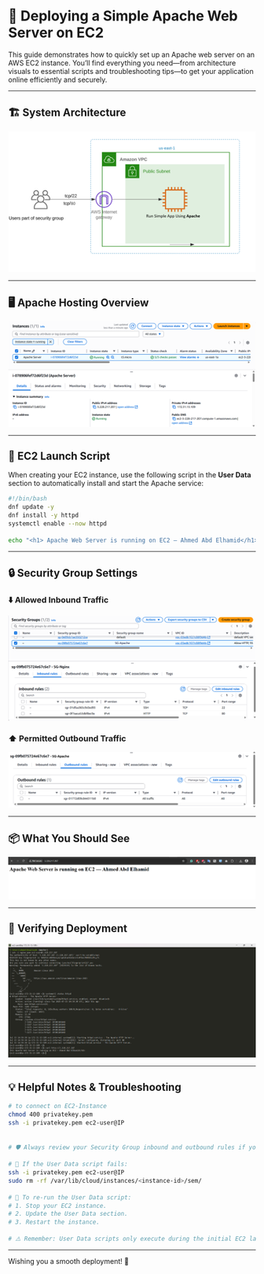 # 🚀 Deploying a Simple Apache Web Server on EC2

This guide demonstrates how to quickly set up an Apache web server on an AWS EC2 instance. You’ll find everything you need—from architecture visuals to essential scripts and troubleshooting tips—to get your application online efficiently and securely.

---

## 🏗️ System Architecture

![Apache Server Architecture](./assets/Apache%20Architecture.png)

---

## 🖥️ Apache Hosting Overview

![Apache Server Architecture](./assets/Apache%20Server.png)

---

## 🔧 EC2 Launch Script

When creating your EC2 instance, use the following script in the **User Data** section to automatically install and start the Apache service:

```bash
#!/bin/bash
dnf update -y
dnf install -y httpd
systemctl enable --now httpd

echo "<h1> Apache Web Server is running on EC2 — Ahmed Abd Elhamid</h1>" > /var/www/html/index.html
```

---

## 🔒 Security Group Settings

### ⬇️ Allowed Inbound Traffic

![SG Inbound](./assets/SG-Inbound.png)

### ⬆️ Permitted Outbound Traffic

![SG Outbound](./assets/SG-Outbound.png)

---

## 📦 What You Should See

![Output](./assets/Output.png)

---

## 🧪 Verifying Deployment

![Terminal Test](./assets/Test-Output.png)

---

## 💡 Helpful Notes & Troubleshooting

```bash
# to connect on EC2-Instance
chmod 400 privatekey.pem
ssh -i privatekey.pem ec2-user@IP


# 🛡️ Always review your Security Group inbound and outbound rules if you run into access issues.

# 📝 If the User Data script fails:
ssh -i privatekey.pem ec2-user@IP
sudo rm -rf /var/lib/cloud/instances/<instance-id>/sem/

# 🔄 To re-run the User Data script:
# 1. Stop your EC2 instance.
# 2. Update the User Data section.
# 3. Restart the instance.

# ⚠️ Remember: User Data scripts only execute during the initial EC2 launch!
```

---

Wishing you a smooth deployment! 🌟